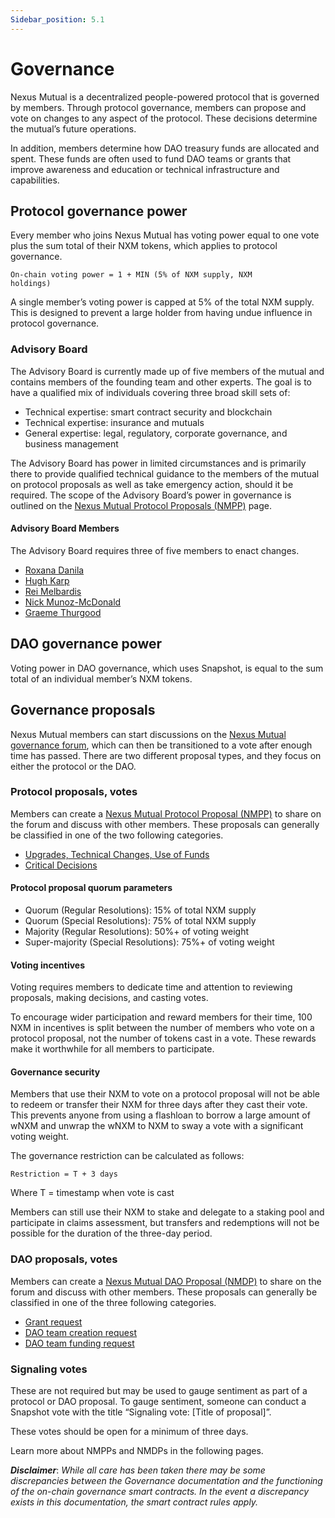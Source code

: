 ```yaml
---
Sidebar_position: 5.1
---
```


# Governance

Nexus Mutual is a decentralized people-powered protocol that is governed by members. Through protocol governance, members can propose and vote on changes to any aspect of the protocol. These decisions determine the mutual’s future operations.

In addition, members determine how DAO treasury funds are allocated and spent. These funds are often used to fund DAO teams or grants that improve awareness and education or technical infrastructure and capabilities.

## Protocol governance power

Every member who joins Nexus Mutual has voting power equal to one vote plus the sum total of their NXM tokens, which applies to protocol governance.

<code>On-chain voting power = 1 + MIN (5% of NXM supply, NXM holdings)</code><p>
</p>

A single member’s voting power is capped at 5% of the total NXM supply. This is designed to prevent a large holder from having undue influence in protocol governance.

### Advisory Board

The Advisory Board is currently made up of five members of the mutual and contains members of the founding team and other experts. The goal is to have a qualified mix of individuals covering three broad skill sets of:
* Technical expertise: smart contract security and blockchain
* Technical expertise: insurance and mutuals
* General expertise: legal, regulatory, corporate governance, and business management

The Advisory Board has power in limited circumstances and is primarily there to provide qualified technical guidance to the members of the mutual on protocol proposals as well as take emergency action, should it be required. The scope of the Advisory Board’s power in governance is outlined on the [Nexus Mutual Protocol Proposals (NMPP)](/governance/dao-proposals) page.

#### Advisory Board Members

The Advisory Board requires three of five members to enact changes.
* [Roxana Danila](https://twitter.com/roxdanila)
* [Hugh Karp](https://twitter.com/HughKarp)
* [Rei Melbardis](https://twitter.com/Rei_Melb)
* [Nick Munoz-McDonald](https://github.com/NickErrant)
* [Graeme Thurgood](https://twitter.com/GraemeThurgood)

## DAO governance power

Voting power in DAO governance, which uses Snapshot, is equal to the sum total of an individual member’s NXM tokens.

## Governance proposals

Nexus Mutual members can start discussions on the [Nexus Mutual governance forum](https://forum.nexusmutual.io/), which can then be transitioned to a vote after enough time has passed. There are two different proposal types, and they focus on either the protocol or the DAO.

### Protocol proposals, votes

Members can create a [Nexus Mutual Protocol Proposal (NMPP)](/governance/protocol-proposals) to share on the forum and discuss with other members. These proposals can generally be classified in one of the two following categories.
* [Upgrades, Technical Changes, Use of Funds](/governance/protocol-proposals#upgrades-technical-changes-use-of-funds)
* [Critical Decisions](/governance/protocol-proposals#critical-decisions)

#### Protocol proposal quorum parameters
* Quorum (Regular Resolutions): 15% of total NXM supply
* Quorum (Special Resolutions): 75% of total NXM supply
* Majority (Regular Resolutions): 50%+ of voting weight
* Super-majority (Special Resolutions): 75%+ of voting weight

#### Voting incentives

Voting requires members to dedicate time and attention to reviewing proposals, making decisions, and casting votes.

To encourage wider participation and reward members for their time, 100 NXM in incentives is split between the number of members who vote on a protocol proposal, not the number of tokens cast in a vote. These rewards make it worthwhile for all members to participate.

#### Governance security

Members that use their NXM to vote on a protocol proposal will not be able to redeem or transfer their NXM for three days after they cast their vote. This prevents anyone from using a flashloan to borrow a large amount of wNXM and unwrap the wNXM to NXM to sway a vote with a significant voting weight.

The governance restriction can be calculated as follows:

<code>Restriction = T + 3 days</code><p>
</p>

Where T = timestamp when vote is cast

Members can still use their NXM to stake and delegate to a staking pool and participate in claims assessment, but transfers and redemptions will not be possible for the duration of the three-day period.

### DAO proposals, votes

Members can create a [Nexus Mutual DAO Proposal (NMDP)](/governance/dao-proposals) to share on the forum and discuss with other members. These proposals can generally be classified in one of the three following categories.
* [Grant request](/governance/dao-proposals#grant-request)
* [DAO team creation request](/governance/dao-proposals#dao-team-creation-request)
* [DAO team funding request](/governance/dao-proposals#dao-team-funding-request)

### Signaling votes

These are not required but may be used to gauge sentiment as part of a protocol or DAO proposal. To gauge sentiment, someone can conduct a Snapshot vote with the title “Signaling vote: [Title of proposal]”.

These votes should be open for a minimum of three days.

Learn more about NMPPs and NMDPs in the following pages. 

***Disclaimer***: *While all care has been taken there may be some discrepancies between the Governance documentation and the functioning of the on-chain governance smart contracts. In the event a discrepancy exists in this documentation, the smart contract rules apply.*